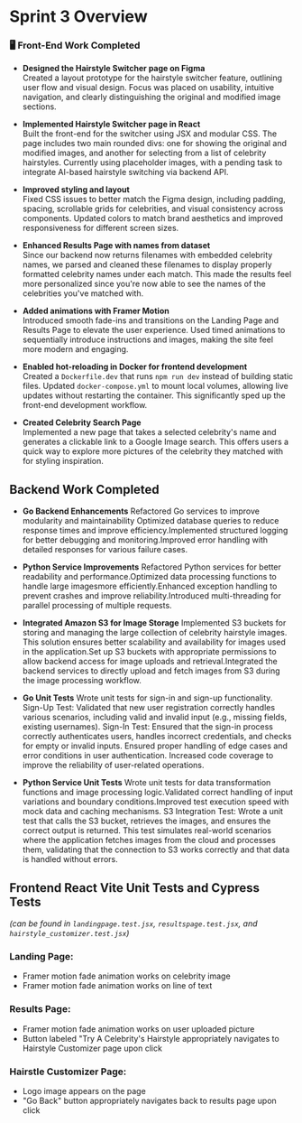 # Sprint 3 Overview

### 🖥️ Front-End Work Completed

- **Designed the Hairstyle Switcher page on Figma**  
  Created a layout prototype for the hairstyle switcher feature, outlining user flow and visual design. Focus was placed on usability, intuitive navigation, and clearly distinguishing the original and modified image sections.

- **Implemented Hairstyle Switcher page in React**  
  Built the front-end for the switcher using JSX and modular CSS. The page includes two main rounded divs: one for showing the original and modified images, and another for selecting from a list of celebrity hairstyles. Currently using placeholder images, with a pending task to integrate AI-based hairstyle switching via backend API.

- **Improved styling and layout**  
  Fixed CSS issues to better match the Figma design, including padding, spacing, scrollable grids for celebrities, and visual consistency across components. Updated colors to match brand aesthetics and improved responsiveness for different screen sizes.

- **Enhanced Results Page with names from dataset**  
  Since our backend now returns filenames with embedded celebrity names, we parsed and cleaned these filenames to display properly formatted celebrity names under each match. This made the results feel more personalized since you're now able to see the names of the celebrities you've matched with.

- **Added animations with Framer Motion**  
  Introduced smooth fade-ins and transitions on the Landing Page and Results Page to elevate the user experience. Used timed animations to sequentially introduce instructions and images, making the site feel more modern and engaging.

- **Enabled hot-reloading in Docker for frontend development**  
  Created a `Dockerfile.dev` that runs `npm run dev` instead of building static files. Updated `docker-compose.yml` to mount local volumes, allowing live updates without restarting the container. This significantly sped up the front-end development workflow.

- **Created Celebrity Search Page**  
  Implemented a new page that takes a selected celebrity's name and generates a clickable link to a Google Image search. This offers users a quick way to explore more pictures of the celebrity they matched with for styling inspiration.

## Backend Work Completed
- **Go Backend Enhancements**
  Refactored Go services to improve modularity and maintainability Optimized database queries to reduce response times and improve   efficiency.Implemented structured logging for better debugging and monitoring.Improved error handling with detailed responses for various failure cases.

- **Python Service Improvements**
  Refactored Python services for better readability and performance.Optimized data processing functions to handle large imagesmore    efficiently.Enhanced exception handling to prevent crashes and improve reliability.Introduced multi-threading for parallel processing of multiple requests.

- **Integrated Amazon S3 for Image Storage**
  Implemented S3 buckets for storing and managing the large collection of celebrity hairstyle images. This solution ensures better scalability and availability for images used in the application.Set up S3 buckets with appropriate permissions to allow backend access for image uploads and retrieval.Integrated the backend services to directly upload and fetch images from S3 during the image processing workflow.

- **Go Unit Tests**
  Wrote unit tests for sign-in and sign-up functionality.
  Sign-Up Test: Validated that new user registration correctly handles various scenarios, including valid and invalid input (e.g., missing fields, existing usernames).
  Sign-In Test: Ensured that the sign-in process correctly authenticates users, handles incorrect credentials, and checks for empty or invalid inputs.
  Ensured proper handling of edge cases and error conditions in user authentication.
  Increased code coverage to improve the reliability of user-related operations.


- **Python Service Unit Tests**
  Wrote unit tests for data transformation functions and image processing logic.Validated correct handling of input variations and boundary conditions.Improved test execution speed with mock data and caching mechanisms.
  S3 Integration Test: Wrote a unit test that calls the S3 bucket, retrieves the images, and ensures the correct output is returned. This test simulates real-world scenarios where the application fetches images from the cloud and processes them, validating that the connection to S3 works correctly and that data is handled without errors.

## Frontend React Vite Unit Tests and Cypress Tests

_(can be found in `landingpage.test.jsx`, `resultspage.test.jsx`, and `hairstyle_customizer.test.jsx`)_

### **Landing Page:**
- Framer motion fade animation works on celebrity image
- Framer motion fade animation works on line of text

### **Results Page:**
- Framer motion fade animation works on user uploaded picture
- Button labeled "Try A Celebrity's Hairstyle appropriately navigates to Hairstyle Customizer page upon click

### **Hairstle Customizer Page:**
- Logo image appears on the page
- "Go Back" button appropriately navigates back to results page upon click


